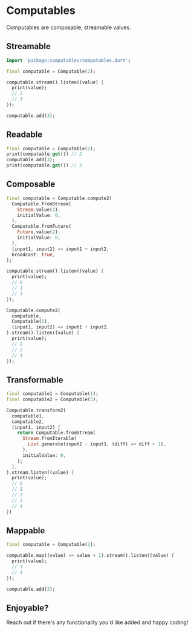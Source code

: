 # Computables

Computables are composable, streamable values.

## Streamable

```dart
import 'package:computables/computables.dart';

final computable = Computable(2);

computable.stream().listen((value) {
  print(value);
  // 2
  // 3
});

computable.add(3);
```

## Readable

```dart
final computable = Computable(2);
print(computable.get()) // 2
computable.add(3);
print(computable.get()) // 3
```

## Composable

```dart
final computable = Computable.compute2(
  Computable.fromStream(
    Stream.value(1),
    initialValue: 0,
  ),
  Computable.fromFuture(
    Future.value(2),
    initialValue: 0,
  ),
  (input1, input2) => input1 + input2,
  broadcast: true,
);

computable.stream().listen((value) {
  print(value);
  // 0
  // 1
  // 3
});

Computable.compute2(
  computable,
  Computable(1),
  (input1, input2) => input1 + input2,
).stream().listen((value) {
  print(value);
  // 1
  // 2
  // 4
});
```

## Transformable

```dart
final computable1 = Computable(1);
final computable2 = Computable(5);

Computable.transform2(
  computable1,
  computable2,
  (input1, input2) {
    return Computable.fromStream(
      Stream.fromIterable(
        List.generate(input2 - input1, (diff) => diff + 1),
      ),
      initialValue: 0,
    );
  },
).stream.listen((value) {
  print(value);
  // 0
  // 1
  // 2
  // 3
  // 4
})
```

## Mappable

```dart
final computable = Computable(2);

computable.map((value) => value + 1).stream().listen((value) {
  print(value);
  // 3
  // 4
});

computable.add(3);
```

## Enjoyable?

Reach out if there's any functionality you'd like added and happy coding!

